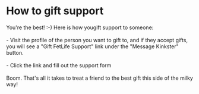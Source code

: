 # How to gift support

<div>You're the best! :-) Here is how yougift support to someone:<br />
<br />
- Visit the profile of the person you want to gift to, and if they accept gifts, you will see a "Gift FetLife Support" link under the "Message Kinkster" button.<br />
<br />
- Click the link and fill out the support form<br />
<br />
Boom. That's all it takes to treat a friend to the best gift this side of the milky way!</div>

<div><br />
</div>
